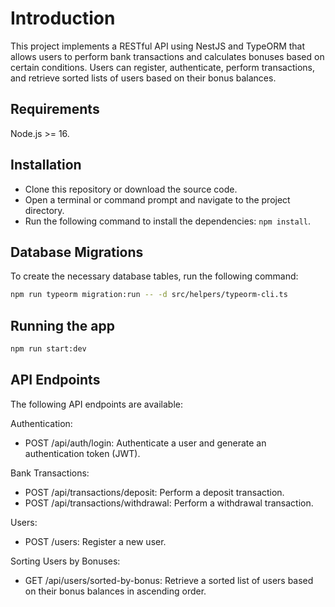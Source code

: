 # Introduction

This project implements a RESTful API using NestJS and TypeORM that allows users to perform bank transactions and calculates bonuses based on certain conditions. Users can register, authenticate, perform transactions, and retrieve sorted lists of users based on their bonus balances.

## Requirements

Node.js >= 16.

## Installation

- Clone this repository or download the source code.
- Open a terminal or command prompt and navigate to the project directory.
- Run the following command to install the dependencies: `npm install`.

## Database Migrations

To create the necessary database tables, run the following command:

```bash
npm run typeorm migration:run -- -d src/helpers/typeorm-cli.ts
```

## Running the app

```bash
npm run start:dev 
```

## API Endpoints

The following API endpoints are available:

Authentication:

- POST /api/auth/login: Authenticate a user and generate an authentication token (JWT).

Bank Transactions:

- POST /api/transactions/deposit: Perform a deposit transaction.
- POST /api/transactions/withdrawal: Perform a withdrawal transaction.

Users:

- POST /users: Register a new user.

Sorting Users by Bonuses:

- GET /api/users/sorted-by-bonus: Retrieve a sorted list of users based on their bonus balances in ascending order.
